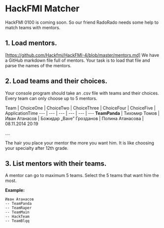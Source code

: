 # HackFMI Matcher

HackFMI 0100 is coming soon. So our friend RadoRado needs some help to match teams with mentors.

## 1. Load mentors.

[https://github.com/Hackfmi/HackFMI-4/blob/master/mentors.md] We have a GitHub markdown file full of mentors. Your task is to load that file and parse the names of the mentors.

## 2. Load teams and their choices.

Your console program should take an .csv file with teams and their choices. Every team can only choose up to 5 mentors.

Team | ChoiceOne | ChoiceTwo | ChoiceThree | ChoiceFour | ChoiceFive | ApplicationTime
--- | --- | --- | --- | --- | ---
__TeamPanda__ | Тихомир Томов | Иван Атанасов | Божидар „Bave” Грозданов | Полина Атанасова | 08.11.2014 20:19

....

The hair you place your mentor the more you want him. It is like choosing your specialty after 12th grade.

## 3. List mentors with their teams.

A mentor can go to maximum 5 teams. Select the 5 teams that want him the most. 

__Example:__
```
Иван Атанасов
-- TeamPanda
-- TeamRaper
-- TeamMain
-- HackTeam
-- TeamBlqq
